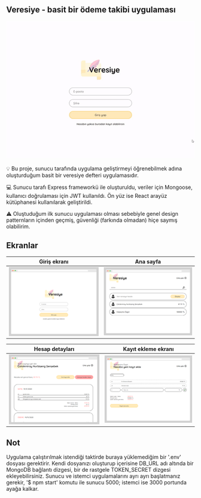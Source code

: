 ## Veresiye - basit bir ödeme takibi uygulaması

![veresiye-gif](https://raw.githubusercontent.com/abidinkofficial/veresiye-app/master/presentation/veresiye.gif)

💡 Bu proje, sunucu tarafında uygulama geliştirmeyi öğrenebilmek adına oluşturduğum basit bir veresiye defteri uygulamasıdır.

💻 Sunucu tarafı Express frameworkü ile oluşturuldu, veriler için Mongoose, kullanıcı doğrulaması için JWT kullanıldı. Ön yüz ise React arayüz kütüphanesi kullanılarak geliştirildi.

⚠ Oluştuduğum ilk sunucu uygulaması olması sebebiyle genel design patternların içinden geçmiş, güvenliği (farkında olmadan) hiçe saymış olabilirim.

## Ekranlar

| Giriş ekranı | Ana sayfa |
|--------------|-----------|
|![login-screen](https://raw.githubusercontent.com/abidinkofficial/veresiye-app/master/presentation/login-screen.png)|![home-screen](https://raw.githubusercontent.com/abidinkofficial/veresiye-app/master/presentation/home-screen.png)


| Hesap detayları | Kayıt ekleme ekranı |
|-----------------|---------------------|
|![details-screen](https://raw.githubusercontent.com/abidinkofficial/veresiye-app/master/presentation/details-screen.png)|![add-screen](https://raw.githubusercontent.com/abidinkofficial/veresiye-app/master/presentation/add-screen.png)

## Not

Uygulama çalıştırılmak istendiği taktirde buraya yüklemediğim bir '.env' dosyası gerektirir. Kendi dosyanızı oluşturup içerisine DB_URL adı altında bir MongoDB bağlantı dizgesi, bir de rastgele TOKEN_SECRET dizgesi ekleyebilirsiniz. Sunucu ve istemci uygulamalarını ayrı ayrı başlatmanız gerekir, '$ npm start' komutu ile sunucu 5000; istemci ise 3000 portunda ayağa kalkar.